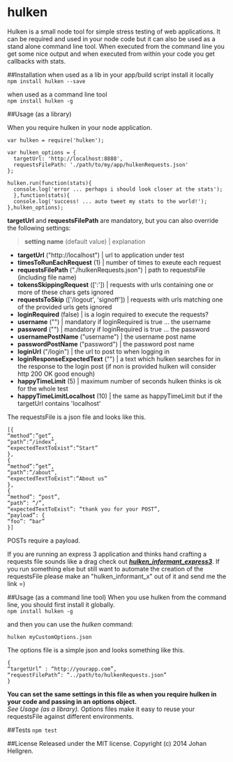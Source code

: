 hulken
======

Hulken is a small node tool for simple stress testing of web applications. It can be required and used in your node code but it can also be used as a stand alone command line tool.
When executed from the command line you get some nice output and when executed from within your code you get callbacks with stats.


##Installation
when used as a lib in your app/build script install it locally  
`npm install hulken --save`

when used as a command line tool  
`npm install hulken -g`

##Usage (as a library)

When you require hulken in your node application.
```
var hulken = require('hulken');

var hulken_options = {  
  targetUrl: 'http://localhost:8888',  
  requestsFilePath: './path/to/my/app/hulkenRequests.json'
};  

hulken.run(function(stats){  
  console.log('error ... perhaps i should look closer at the stats');  
  },function(stats){  
  console.log('success! ... auto tweet my stats to the world!');  
},hulken_options);

```
**targetUrl** and **requestsFilePath** are mandatory, but you can also override the following settings:

>**setting name** (default value) | explanation  

* **targetUrl** ("http://localhost") | url to application under test  
* **timesToRunEachRequest** (1) | number of times to exeute each request  
* **requestsFilePath** ("./hulkenRequests.json") | path to requestsFile (including file name)  
* **tokensSkippingRequest** ([':']) | requests with urls containing one or more of these chars gets ignored  
* **requestsToSkip** (['/logout', 'signoff']) | requests with urls matching one of the provided urls gets ignored
* **loginRequired** (false) | is a login required to execute the requests?
* **username** ("") | mandatory if loginRequired is true ... the username
* **password** ("") | mandatory if loginRequired is true ... the password
* **usernamePostName** ("username") | the username post name
* **passwordPostName** ("password") | the password post name
* **loginUrl** ("/login") | the url to post to when logging in
* **loginResponseExpectedText** ("") | a text which hulken searches for in the response to the login post (if non is provided hulken will consider http 200 OK good enough)
* **happyTimeLimit** (5) | maximum number of seconds hulken thinks is ok for the whole test
* **happyTimeLimitLocalhost** (10) | the same as happyTimeLimit but if the targetUrl contains 'localhost'

The requestsFile is a json file and looks like this.  
```
[{
“method”:”get”,
“path”:”/index”,
“expectedTextToExist”:”Start”
},
{
“method”:”get”,
“path”:”/about”,
“expectedTextToExist”:”About us”
},
{
“method”: “post”,
“path”: “/”,
“expectedTextToExist”: “thank you for your POST”,
“payload”: {
“foo”: “bar”
}]
```
POSTs require a payload.

If you are running an express 3 application and thinks hand crafting a requests file sounds like a drag check out ***[hulken_informant_express3](https://github.com/hellgrenj/hulken_informant_express3)***.
If you run something else but still want to automate the creation of the requestsFile please make an "hulken_informant_x" out of it and send me the link =)

##Usage (as a command line tool)
When you use hulken from the command line, you should first install it globally.  
`npm install hulken -g`

and then you can use the *hulken* command:
```
hulken myCustomOptions.json
```
The options file is a simple json and looks something like this.
```
{
“targetUrl” : “http://yourapp.com”,
“requestFilePath”: “../path/to/hulkenRequests.json”
}
```  
**You can set the same settings in this file as when you require hulken in your code and passing in an options object.**  
*See Usage (as a library).* Options files make it easy to reuse your requestsFile against different environments.

##Tests
`npm test`

  ##License
Released under the MIT license. Copyright (c) 2014 Johan Hellgren.
